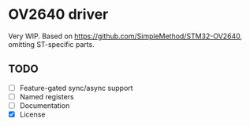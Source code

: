 # OV2640 driver

Very WIP. Based on https://github.com/SimpleMethod/STM32-OV2640, omitting ST-specific parts.

## TODO
- [ ] Feature-gated sync/async support
- [ ] Named registers 
- [ ] Documentation
- [x] License
